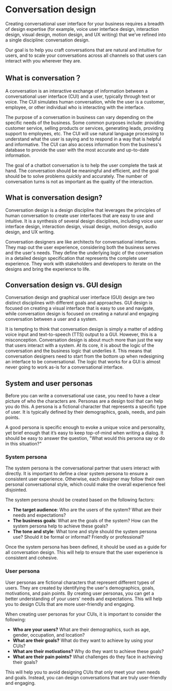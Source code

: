 # Conversation design

Creating conversational user interface for your business requires a breadth of design expertise (for example, voice user interface design, interaction design, visual design, motion design, and UX writing) that we’ve refined into a single discipline: conversation design.

Our goal is to help you craft conversations that are natural and intuitive for users, and to scale your conversations across all channels so that users can interact with you wherever they are.

## What is conversation？

A conversation is an interactive exchange of information between a conversational user interface (CUI) and a user, typically through text or voice. The CUI simulates human conversation, while the user is a customer, employee, or other individual who is interacting with the interface.

The purpose of a conversation in business can vary depending on the specific needs of the business. Some common purposes include: providing customer service, selling products or services, generating leads, providing support to employees, etc. The CUI will use natural language processing to understand what the user is saying and to respond in a way that is helpful and informative. The CUI can also access information from the business's database to provide the user with the most accurate and up-to-date information.

The goal of a chatbot conversation is to help the user complete the task at hand. The conversation should be meaningful and efficient, and the goal should be to solve problems quickly and accurately. The number of conversation turns is not as important as the quality of the interaction.

## What is conversation design? 

Conversation design is a design discipline that leverages the principles of human conversation to create user interfaces that are easy to use and intuitive. It is a synthesis of several design disciplines, including voice user interface design, interaction design, visual design, motion design, audio design, and UX writing.

Conversation designers are like architects for conversational interfaces. They map out the user experience, considering both the business serves and the user's needs. They define the underlying logic of the conversation in a detailed design specification that represents the complete user experience. They work with stakeholders and developers to iterate on the designs and bring the experience to life.

## Conversation design vs. GUI design

Conversation design and graphical user interface (GUI) design are two distinct disciplines with different goals and approaches. GUI design is focused on creating a visual interface that is easy to use and navigate, while conversation design is focused on creating a natural and engaging conversation between a user and a system.

It is tempting to think that conversation design is simply a matter of adding voice input and text-to-speech (TTS) output to a GUI. However, this is a misconception. Conversation design is about much more than just the way that users interact with a system. At its core, it is about the logic of the conversation and the business logic that underlies it. This means that conversation designers need to start from the bottom up when redesigning an interface to be conversational. The logic that works for a GUI is almost never going to work as-is for a conversational interface.

## System and user personas 

Before you can write a  conversational use case, you need to have a clear picture of who the characters are. Personas are a design tool that can help you do this. A persona is a fictional character that represents a specific type of user. It is typically defined by their demographics, goals, needs, and pain points.

A good persona is specific enough to evoke a unique voice and personality, yet brief enough that it’s easy to keep top-of-mind when writing a dialog. It should be easy to answer the question, "What would this persona say or do in this situation?"

### System persona

The system persona is the conversational partner that users interact with directly. It is important to define a clear system persona to ensure a consistent user experience. Otherwise, each designer may follow their own personal conversational style, which could make the overall experience feel disjointed.

The system persona should be created based on the following factors:
- **The target audience**: Who are the users of the system? What are their needs and expectations?
- **The business goals**: What are the goals of the system? How can the system persona help to achieve these goals?
- **The tone and style**: What tone and style should the system persona use? Should it be formal or informal? Friendly or professional?

Once the system persona has been defined, it should be used as a guide for all conversation design. This will help to ensure that the user experience is consistent and cohesive.

### User persona

User personas are fictional characters that represent different types of users. They are created by identifying the user's demographics, goals, motivations, and pain points. By creating user personas, you can get a better understanding of your users' needs and expectations. This will help you to design CUIs that are more user-friendly and engaging. 

When creating user personas for your CUIs, it is important to consider the following:
- **Who are your users?** What are their demographics, such as age, gender, occupation, and location?
- **What are their goals?** What do they want to achieve by using your CUIs?
- **What are their motivations?** Why do they want to achieve these goals?
- **What are their pain points?** What challenges do they face in achieving their goals?

This will help you to avoid designing CUIs that only meet your own needs and goals. Instead, you can design conversations that are truly user-friendly and engaging.